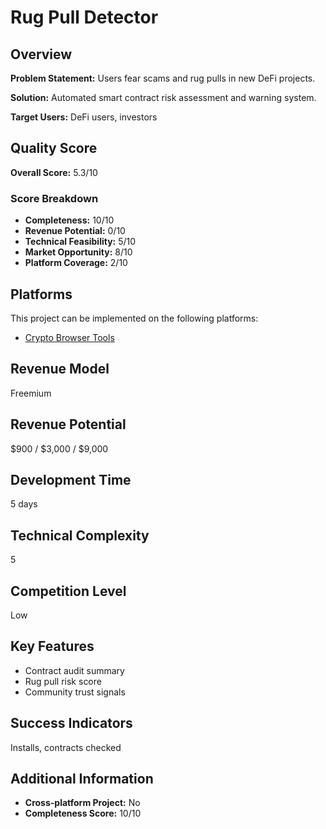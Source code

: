 # Rug Pull Detector

## Overview
**Problem Statement:** Users fear scams and rug pulls in new DeFi projects.

**Solution:** Automated smart contract risk assessment and warning system.

**Target Users:** DeFi users, investors

## Quality Score
**Overall Score:** 5.3/10

### Score Breakdown
- **Completeness:** 10/10
- **Revenue Potential:** 0/10
- **Technical Feasibility:** 5/10
- **Market Opportunity:** 8/10
- **Platform Coverage:** 2/10

## Platforms
This project can be implemented on the following platforms:
- [Crypto Browser Tools](./platforms/crypto-browser-tools/)

## Revenue Model
Freemium

## Revenue Potential
$900 / $3,000 / $9,000

## Development Time
5 days

## Technical Complexity
5

## Competition Level
Low

## Key Features
- Contract audit summary
- Rug pull risk score
- Community trust signals

## Success Indicators
Installs, contracts checked

## Additional Information
- **Cross-platform Project:** No
- **Completeness Score:** 10/10
